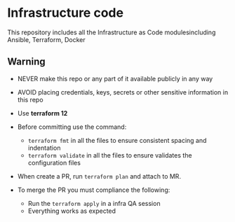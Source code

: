 # Infrastructure code

This repository includes all the Infrastructure as Code modulesincluding Ansible, Terraform, Docker 

## Warning
* NEVER make this repo or any part of it available publicly in any way
* AVOID placing credentials, keys, secrets or other sensitive information in this repo
* Use **terraform 12**

* Before committing use the command: 
    * ```terraform fmt``` in all the files to ensure consistent spacing and indentation
    * ``` terraform validate ``` in all the files to ensure validates the configuration files
* When create a PR, run ```terraform plan``` and attach to MR. 
* To merge the PR you must compliance the following:
    * Run the ```terraform apply``` in a infra QA session
    * Everything works as expected
